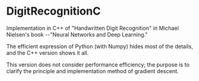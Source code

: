 # DigitRecognitionC

Implementation in C++ of "Handwritten Digit Recognition" 
in Michael Nielsen's book --"Neural Networks and Deep 
Learning."

The efficient expression of Python (with Numpy) hides 
most of the details, and the C++ version shows it all. 

This version does not consider performance efficiency; 
the purpose is to clarify the principle and implementation 
method of gradient descent.
